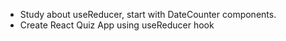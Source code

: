 - Study about useReducer, start with DateCounter components.
- Create React Quiz App using useReducer hook
